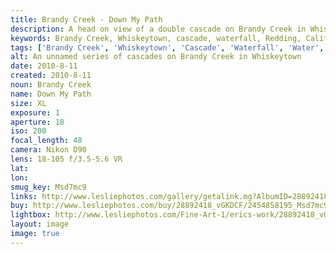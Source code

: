 ```yaml
---
title: Brandy Creek - Down My Path
description: A head on view of a double cascade on Brandy Creek in Whiskeytown
keywords: Brandy Creek, Whiskeytown, cascade, waterfall, Redding, Californid
tags: ['Brandy Creek', 'Whiskeytown', 'Cascade', 'Waterfall', 'Water', 'Landscape', 'Redding', 'California']
alt: An unnamed series of cascades on Brandy Creek in Whiskeytown
date: 2010-8-11
created: 2010-8-11
noun: Brandy Creek
name: Down My Path
size: XL
exposure: 1
aperture: 18
iso: 200
focal_length: 48
camera: Nikon D90
lens: 18-105 f/3.5-5.6 VR
lat: 
lon: 
smug_key: Msd7mc9
links: http://www.lesliephotos.com/gallery/getalink.mg?AlbumID=28892418&AlbumKey=vGKDCF&ImageID=2454858195&ImageKey=Msd7mc9&how=forum&Page=1
buy: http://www.lesliephotos.com/buy/28892418_vGKDCF/2454858195_Msd7mc9/
lightbox: http://www.lesliephotos.com/Fine-Art-1/erics-work/28892418_vGKDCF#!i=2454858195&k=Msd7mc9&lb=1&s=A
layout: image
image: true
---
```

